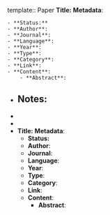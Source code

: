template:: Paper
**Title:**
**Metadata**:

	- **Status:**
	- **Author**:
	- **Journal**:
	- **Language**:
	- **Year**:
	- **Type**:
	- **Category**:
	- **Link**:
	- **Content**:
		- **Abstract**:
- **Notes:**
	-
-
-
- **Title:**
  **Metadata**:
	- **Status:**
	- **Author**:
	- **Journal**:
	- **Language**:
	- **Year**:
	- **Type**:
	- **Category**:
	- **Link**:
	- **Content**:
		- **Abstract**: